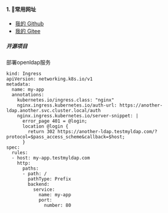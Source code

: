 #### 1. 👻常用网址
- [我的 Github](https://github.com/huohuoren4)
- [我的 Gitee](https://gitee.com/shushuiren4)

##### 开源项目
部署openldap服务

```
kind: Ingress
apiVersion: networking.k8s.io/v1
metadata:
  name: my-app
  annotations:
    kubernetes.io/ingress.class: "nginx"
    nginx.ingress.kubernetes.io/auth-url: https://another-ldap.another.svc.cluster.local/auth
    nginx.ingress.kubernetes.io/server-snippet: |
      error_page 401 = @login;
      location @login {
        return 302 https://another-ldap.testmyldap.com/?protocol=$pass_access_scheme&callback=$host;
      }
spec:
  rules:
  - host: my-app.testmyldap.com
    http:
      paths:
      - path: /
        pathType: Prefix
        backend:
          service:
            name: my-app
            port:
              number: 80
```
